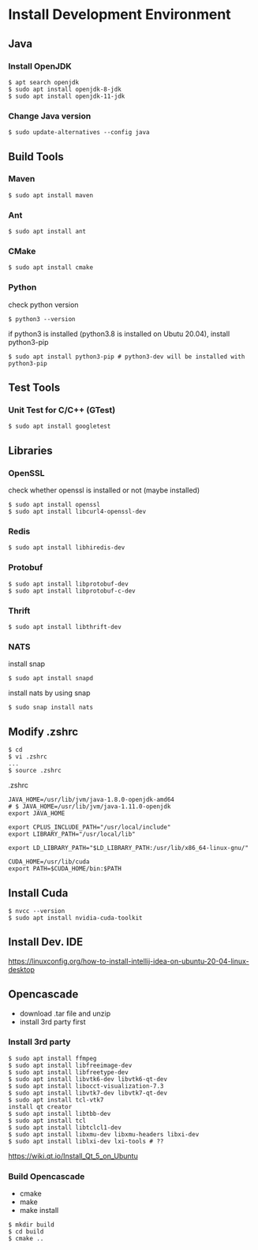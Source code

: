 # Install Development Environment

## Java
### Install OpenJDK
```
$ apt search openjdk
$ sudo apt install openjdk-8-jdk
$ sudo apt install openjdk-11-jdk
```

### Change Java version
```
$ sudo update-alternatives --config java
```

## Build Tools

### Maven
```
$ sudo apt install maven
```

### Ant
```
$ sudo apt install ant
```

### CMake
```
$ sudo apt install cmake
```

### Python
check python version
```
$ python3 --version
```
if python3 is installed (python3.8 is installed on Ubutu 20.04), install python3-pip
```
$ sudo apt install python3-pip # python3-dev will be installed with python3-pip
```

## Test Tools

### Unit Test for C/C++ (GTest)
```
$ sudo apt install googletest
```

## Libraries

### OpenSSL
check whether openssl is installed or not
(maybe installed)
```
$ sudo apt install openssl
$ sudo apt install libcurl4-openssl-dev
```

### Redis
```
$ sudo apt install libhiredis-dev
```

### Protobuf
```
$ sudo apt install libprotobuf-dev
$ sudo apt install libprotobuf-c-dev
```

### Thrift
```
$ sudo apt install libthrift-dev
```

### NATS
install snap
```
$ sudo apt install snapd
```
install nats by using snap
```
$ sudo snap install nats
```

## Modify .zshrc
```
$ cd
$ vi .zshrc
...
$ source .zshrc
```

.zshrc
```
JAVA_HOME=/usr/lib/jvm/java-1.8.0-openjdk-amd64
# $ JAVA_HOME=/usr/lib/jvm/java-1.11.0-openjdk
export JAVA_HOME

export CPLUS_INCLUDE_PATH="/usr/local/include"
export LIBRARY_PATH="/usr/local/lib"

export LD_LIBRARY_PATH="$LD_LIBRARY_PATH:/usr/lib/x86_64-linux-gnu/"

CUDA_HOME=/usr/lib/cuda
export PATH=$CUDA_HOME/bin:$PATH
```

## Install Cuda
```
$ nvcc --version
$ sudo apt install nvidia-cuda-toolkit
```

## Install Dev. IDE
https://linuxconfig.org/how-to-install-intellij-idea-on-ubuntu-20-04-linux-desktop

## Opencascade
 - download .tar file and unzip
 - install 3rd party first
### Install 3rd party
```
$ sudo apt install ffmpeg
$ sudo apt install libfreeimage-dev
$ sudo apt install libfreetype-dev
$ sudo apt install libvtk6-dev libvtk6-qt-dev
$ sudo apt install libocct-visualization-7.3
$ sudo apt install libvtk7-dev libvtk7-qt-dev
$ sudo apt install tcl-vtk7
install qt creator
$ sudo apt install libtbb-dev
$ sudo apt install tcl
$ sudo apt install libtclcl1-dev
$ sudo apt install libxmu-dev libxmu-headers libxi-dev
$ sudo apt install liblxi-dev lxi-tools # ??
```
https://wiki.qt.io/Install_Qt_5_on_Ubuntu

### Build Opencascade
 - cmake
 - make
 - make install
```
$ mkdir build
$ cd build
$ cmake ..
```
